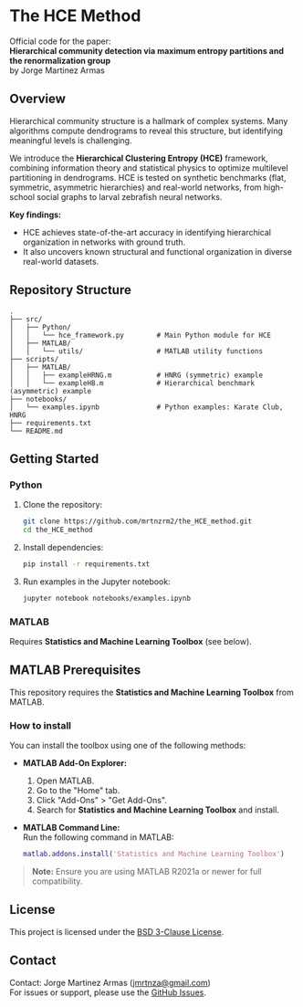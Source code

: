 # The HCE Method

Official code for the paper:  
**Hierarchical community detection via maximum entropy partitions and the renormalization group**  
by Jorge Martinez Armas

## Overview

Hierarchical community structure is a hallmark of complex systems. Many algorithms compute dendrograms to reveal this structure, but identifying meaningful levels is challenging.

We introduce the **Hierarchical Clustering Entropy (HCE)** framework, combining information theory and statistical physics to optimize multilevel partitioning in dendrograms. HCE is tested on synthetic benchmarks (flat, symmetric, asymmetric hierarchies) and real-world networks, from high-school social graphs to larval zebrafish neural networks.

**Key findings:**  
- HCE achieves state-of-the-art accuracy in identifying hierarchical organization in networks with ground truth.
- It also uncovers known structural and functional organization in diverse real-world datasets.

## Repository Structure

```
.
├── src/
│   ├── Python/
│   │   └── hce_framework.py        # Main Python module for HCE
│   ├── MATLAB/
│   │   └── utils/                  # MATLAB utility functions
├── scripts/
│   ├── MATLAB/
│   │   ├── exampleHRNG.m           # HNRG (symmetric) example
│   │   └── exampleHB.m             # Hierarchical benchmark (asymmetric) example
├── notebooks/
│   └── examples.ipynb              # Python examples: Karate Club, HNRG
├── requirements.txt
└── README.md
```

## Getting Started

### Python

1. Clone the repository:
    ```bash
    git clone https://github.com/mrtnzrm2/the_HCE_method.git
    cd the_HCE_method
    ```
2. Install dependencies:
    ```bash
    pip install -r requirements.txt
    ```
3. Run examples in the Jupyter notebook:
    ```bash
    jupyter notebook notebooks/examples.ipynb
    ```

### MATLAB

Requires **Statistics and Machine Learning Toolbox** (see below).

## MATLAB Prerequisites
This repository requires the **Statistics and Machine Learning Toolbox** from MATLAB.

### How to install
You can install the toolbox using one of the following methods:

- **MATLAB Add-On Explorer:**  
  1. Open MATLAB.
  2. Go to the "Home" tab.
  3. Click "Add-Ons" > "Get Add-Ons".
  4. Search for **Statistics and Machine Learning Toolbox** and install.

- **MATLAB Command Line:**  
  Run the following command in MATLAB:
  ```matlab
  matlab.addons.install('Statistics and Machine Learning Toolbox')
  ```

> **Note:** Ensure you are using MATLAB R2021a or newer for full compatibility.

## License

This project is licensed under the [BSD 3-Clause License](LICENSE).

## Contact

Contact: Jorge Martinez Armas (<jmrtnza@gmail.com>)  
For issues or support, please use the [GitHub Issues](https://github.com/mrtnzrm2/the_HCE_method.git/issues).